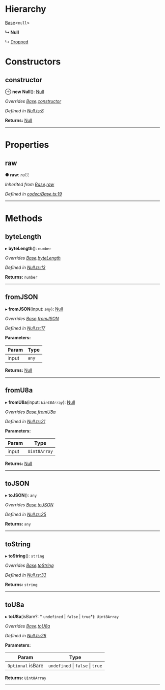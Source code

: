 

# Hierarchy

 [Base](_codec_base_.base.md)<`null`>

**↳ Null**

↳  [Dropped](_extrinsicstatus_.dropped.md)

# Constructors

<a id="constructor"></a>

##  constructor

⊕ **new Null**(): [Null](_null_.null.md)

*Overrides [Base](_codec_base_.base.md).[constructor](_codec_base_.base.md#constructor)*

*Defined in [Null.ts:8](https://github.com/polkadot-js/api/blob/4748e8c/packages/types/src/Null.ts#L8)*

**Returns:** [Null](_null_.null.md)

___

# Properties

<a id="raw"></a>

##  raw

**● raw**: *`null`*

*Inherited from [Base](_codec_base_.base.md).[raw](_codec_base_.base.md#raw)*

*Defined in [codec/Base.ts:19](https://github.com/polkadot-js/api/blob/4748e8c/packages/types/src/codec/Base.ts#L19)*

___

# Methods

<a id="bytelength"></a>

##  byteLength

▸ **byteLength**(): `number`

*Overrides [Base](_codec_base_.base.md).[byteLength](_codec_base_.base.md#bytelength)*

*Defined in [Null.ts:13](https://github.com/polkadot-js/api/blob/4748e8c/packages/types/src/Null.ts#L13)*

**Returns:** `number`

___
<a id="fromjson"></a>

##  fromJSON

▸ **fromJSON**(input: *`any`*): [Null](_null_.null.md)

*Overrides [Base](_codec_base_.base.md).[fromJSON](_codec_base_.base.md#fromjson)*

*Defined in [Null.ts:17](https://github.com/polkadot-js/api/blob/4748e8c/packages/types/src/Null.ts#L17)*

**Parameters:**

| Param | Type |
| ------ | ------ |
| input | `any` |

**Returns:** [Null](_null_.null.md)

___
<a id="fromu8a"></a>

##  fromU8a

▸ **fromU8a**(input: *`Uint8Array`*): [Null](_null_.null.md)

*Overrides [Base](_codec_base_.base.md).[fromU8a](_codec_base_.base.md#fromu8a)*

*Defined in [Null.ts:21](https://github.com/polkadot-js/api/blob/4748e8c/packages/types/src/Null.ts#L21)*

**Parameters:**

| Param | Type |
| ------ | ------ |
| input | `Uint8Array` |

**Returns:** [Null](_null_.null.md)

___
<a id="tojson"></a>

##  toJSON

▸ **toJSON**(): `any`

*Overrides [Base](_codec_base_.base.md).[toJSON](_codec_base_.base.md#tojson)*

*Defined in [Null.ts:25](https://github.com/polkadot-js/api/blob/4748e8c/packages/types/src/Null.ts#L25)*

**Returns:** `any`

___
<a id="tostring"></a>

##  toString

▸ **toString**(): `string`

*Overrides [Base](_codec_base_.base.md).[toString](_codec_base_.base.md#tostring)*

*Defined in [Null.ts:33](https://github.com/polkadot-js/api/blob/4748e8c/packages/types/src/Null.ts#L33)*

**Returns:** `string`

___
<a id="tou8a"></a>

##  toU8a

▸ **toU8a**(isBare?: * `undefined` &#124; `false` &#124; `true`*): `Uint8Array`

*Overrides [Base](_codec_base_.base.md).[toU8a](_codec_base_.base.md#tou8a)*

*Defined in [Null.ts:29](https://github.com/polkadot-js/api/blob/4748e8c/packages/types/src/Null.ts#L29)*

**Parameters:**

| Param | Type |
| ------ | ------ |
| `Optional` isBare |  `undefined` &#124; `false` &#124; `true`|

**Returns:** `Uint8Array`

___

